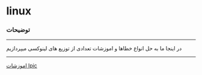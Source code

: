 # linux
### توضیحات

__________________

در اینجا ما به حل انواع خطاها و اموزشات تعدادی از توزیع های لینوکسی میپردازیم

__________________


[اموزشات lpic](https://github.com/ahmadreza1383/linux/tree/lpic)
